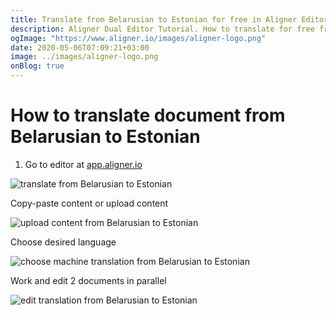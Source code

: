 ```yaml
---
title: Translate from Belarusian to Estonian for free in Aligner Editor
description: Aligner Dual Editor Tutorial. How to translate for free from Belarusian to Estonian. Aligner is multilingual document management platform. 
ogImage: "https://www.aligner.io/images/aligner-logo.png"
date: 2020-05-06T07:09:21+03:00
image: ../images/aligner-logo.png
onBlog: true
---
```


# How to translate document from Belarusian to Estonian

1. Go to editor at [app.aligner.io](https://app.aligner.io "Aligner App web page")

![translate from Belarusian to Estonian](../aligner-blank-editor.png "translate from Belarusian to Estonian")

Copy-paste content or upload content

![upload content from Belarusian to Estonian](../aligner-uploaded-document.png "upload content from Belarusian to Estonian")

Choose desired language

![choose machine translation from Belarusian to Estonian](../aligner-language-dropdown.png "choose machine translation from Belarusian to Estonian")

Work and edit 2 documents in parallel

![edit translation from Belarusian to Estonian](../aligner-double-sitded-editor.png "edit translation from Belarusian to Estonian")

